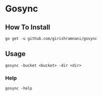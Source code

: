 # Gosync

## How To Install

```
go get -u github.com/girishramnani/gosync
```

## Usage

```
gosync -bucket <bucket> -dir <dir>
```

### Help

```
gosync -help
```


